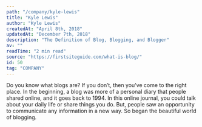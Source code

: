 ```yaml
---
path: "/company/kyle-lewis"
title: "Kyle Lewis"
author: "Kyle Lewis"
createdAt: "April 8th, 2018"
updatedAt: "December 7th, 2018"
description: "The Definition of Blog, Blogging, and Blogger"
av: ""
readTime: "2 min read"
source: "https://firstsiteguide.com/what-is-blog/"
id: 50
tag: "COMPANY"
---
```



Do you know what blogs are? If you don’t, then you’ve come to the right place. In the beginning, a blog was more of a personal diary that people shared online, and it goes back to 1994. In this online journal, you could talk about your daily life or share things you do. But, people saw an opportunity to communicate any information in a new way. So began the beautiful world of blogging.
